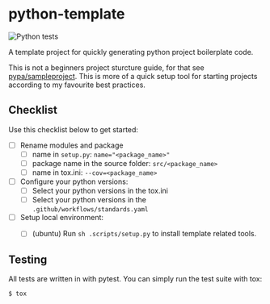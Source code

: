 # python-template

![Python tests](https://github.com/Liamdoult/python-template/workflows/Python%20tests/badge.svg)

A template project for quickly generating python project boilerplate code.

This is not a beginners project sturcture guide, for that see [pypa/sampleproject](https://github.com/pypa/sampleproject). This is more of a quick setup tool for starting projects according to my favourite best practices.

[//]: <> (This section bellow should be deleted as it only provids information on how to get started with this template repository)
[//]: <> (======================= Delete Me when complete =====================)

## Checklist

Use this checklist below to get started:

- [ ] Rename modules and package
    - [ ] name in `setup.py`: `name="<package_name>"`
    - [ ] package name in the source folder: `src/<package_name>`
    - [ ] name in tox.ini: `--cov=<package_name>`
- [ ] Configure your python versions:
    - [ ] Select your python versions in the tox.ini
    - [ ] Select your python versions in the `.github/workflows/standards.yaml`
- [ ] Setup local environment:
    - [ ] (ubuntu) Run `sh .scripts/setup.py` to install template related tools.



[//]: <> (=====================================================================)

## Testing

All tests are written in with pytest. You can simply run the test suite with tox:

    $ tox
